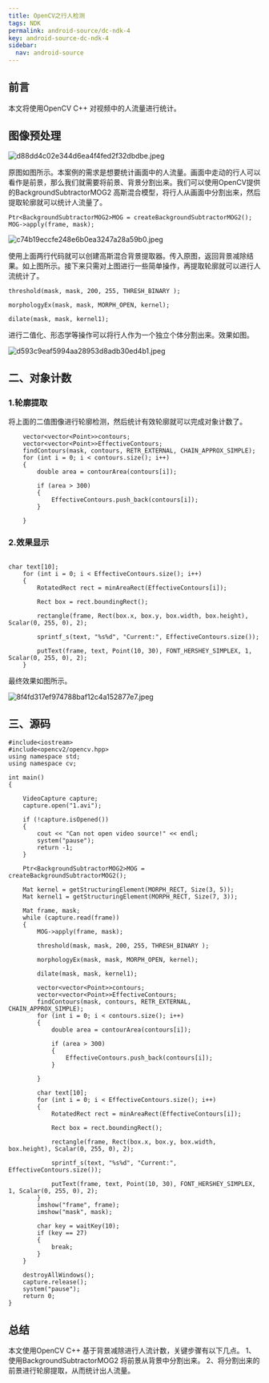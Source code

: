 ```yaml
---
title: OpenCV之行人检测
tags: NDK
permalink: android-source/dc-ndk-4
key: android-source-dc-ndk-4
sidebar:
  nav: android-source
---
```


##  前言



本文将使用OpenCV C++ 对视频中的人流量进行统计。

## 图像预处理

![d88dd4c02e344d6ea4f4fed2f32dbdbe.jpeg](https://s2.loli.net/2023/10/10/2N65RenwqZbSVXv.jpg)

原图如图所示。本案例的需求是想要统计画面中的人流量。画面中走动的行人可以看作是前景，那么我们就需要将前景、背景分割出来。我们可以使用OpenCV提供的BackgroundSubtractorMOG2 高斯混合模型，将行人从画面中分割出来，然后提取轮廓就可以统计人流量了。

<!--more-->

```
Ptr<BackgroundSubtractorMOG2>MOG = createBackgroundSubtractorMOG2();
MOG->apply(frame, mask);
```

![c74b19eccfe248e6b0ea3247a28a59b0.jpeg](https://s2.loli.net/2023/10/10/wBOLFjSyVHdh169.jpg)

使用上面两行代码就可以创建高斯混合背景提取器。传入原图，返回背景减除结果。如上图所示。接下来只需对上图进行一些简单操作，再提取轮廓就可以进行人流统计了。

```
threshold(mask, mask, 200, 255, THRESH_BINARY );

morphologyEx(mask, mask, MORPH_OPEN, kernel);

dilate(mask, mask, kernel1);

```

进行二值化、形态学等操作可以将行人作为一个独立个体分割出来。效果如图。

![d593c9eaf5994aa28953d8adb30ed4b1.jpeg](https://s2.loli.net/2023/10/10/MGxuaLtoWYIT4Jh.jpg)

## 二、对象计数

### 1.轮廓提取

将上面的二值图像进行轮廓检测，然后统计有效轮廓就可以完成对象计数了。

```
	vector<vector<Point>>contours;
	vector<vector<Point>>EffectiveContours;	
	findContours(mask, contours, RETR_EXTERNAL, CHAIN_APPROX_SIMPLE);
	for (int i = 0; i < contours.size(); i++)
	{			
		double area = contourArea(contours[i]);
	
		if (area > 300)
		{		
			EffectiveContours.push_back(contours[i]);
		}
		
	}

```

### 2.效果显示

```

char text[10];
	for (int i = 0; i < EffectiveContours.size(); i++)
	{
		RotatedRect rect = minAreaRect(EffectiveContours[i]);

		Rect box = rect.boundingRect();

		rectangle(frame, Rect(box.x, box.y, box.width, box.height), Scalar(0, 255, 0), 2);

		sprintf_s(text, "%s%d", "Current:", EffectiveContours.size());

		putText(frame, text, Point(10, 30), FONT_HERSHEY_SIMPLEX, 1, Scalar(0, 255, 0), 2);
	}
```

最终效果如图所示。

![8f4fd317ef974788baf12c4a152877e7.jpeg](https://s2.loli.net/2023/10/10/AZTG53gysHhYmBi.jpg)

## 三、源码

```
#include<iostream>
#include<opencv2/opencv.hpp>
using namespace std;
using namespace cv;

int main()
{

	VideoCapture capture;
	capture.open("1.avi");

	if (!capture.isOpened())
	{
		cout << "Can not open video source!" << endl;
		system("pause");
		return -1;
	}

	Ptr<BackgroundSubtractorMOG2>MOG = createBackgroundSubtractorMOG2();

	Mat kernel = getStructuringElement(MORPH_RECT, Size(3, 5));
	Mat kernel1 = getStructuringElement(MORPH_RECT, Size(7, 3));

	Mat frame, mask;
	while (capture.read(frame))
	{
		MOG->apply(frame, mask);

		threshold(mask, mask, 200, 255, THRESH_BINARY );

		morphologyEx(mask, mask, MORPH_OPEN, kernel);

		dilate(mask, mask, kernel1);

		vector<vector<Point>>contours;
		vector<vector<Point>>EffectiveContours;	
		findContours(mask, contours, RETR_EXTERNAL, CHAIN_APPROX_SIMPLE);
		for (int i = 0; i < contours.size(); i++)
		{			
			double area = contourArea(contours[i]);

			if (area > 300)
			{		
				EffectiveContours.push_back(contours[i]);
			}
			
		}

		char text[10];
		for (int i = 0; i < EffectiveContours.size(); i++)
		{
			RotatedRect rect = minAreaRect(EffectiveContours[i]);

			Rect box = rect.boundingRect();

			rectangle(frame, Rect(box.x, box.y, box.width, box.height), Scalar(0, 255, 0), 2);

			sprintf_s(text, "%s%d", "Current:", EffectiveContours.size());

			putText(frame, text, Point(10, 30), FONT_HERSHEY_SIMPLEX, 1, Scalar(0, 255, 0), 2);
		}
		imshow("frame", frame);
		imshow("mask", mask);

		char key = waitKey(10);
		if (key == 27)
		{
			break;
		}
	}

	destroyAllWindows();
	capture.release();
	system("pause");
	return 0;
}

```

## 总结

本文使用OpenCV C++ 基于背景减除进行人流计数，关键步骤有以下几点。
1、使用BackgroundSubtractorMOG2 将前景从背景中分割出来。
2、将分割出来的前景进行轮廓提取，从而统计出人流量。

